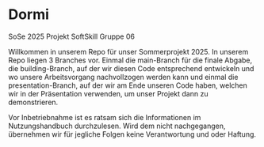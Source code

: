 # Dormi
SoSe 2025 Projekt SoftSkill Gruppe 06

Willkommen in unserem Repo für unser Sommerprojekt 2025. In unserem Repo liegen 3 Branches vor. Einmal die main-Branch für die finale Abgabe, die building-Branch, auf der wir diesen Code entsprechend entwickeln und wo unsere Arbeitsvorgang nachvollzogen werden kann und einmal die presentation-Branch, auf der wir am Ende unseren Code haben, welchen wir in der Präsentation verwenden, um unser Projekt dann zu demonstrieren.

Vor Inbetriebnahme ist es ratsam sich die Informationen im Nutzungshandbuch durchzulesen. Wird dem nicht nachgegangen, übernehmen wir für jegliche Folgen keine Verantwortung und oder Haftung.
